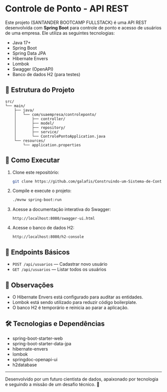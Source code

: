 # Controle de Ponto - API REST

Este projeto (SANTANDER BOOTCAMP FULLSTACK) é uma API REST desenvolvida com **Spring Boot** para controle de ponto e acesso de usuários de uma empresa. Ele utiliza as seguintes tecnologias:

- Java 17+
- Spring Boot
- Spring Data JPA
- Hibernate Envers
- Lombok
- Swagger (OpenAPI)
- Banco de dados H2 (para testes)

## 📁 Estrutura do Projeto

```
src/
└── main/
    ├── java/
    │   └── com/suaempresa/controleponto/
    │       ├── controller/
    │       ├── model/
    │       ├── repository/
    │       ├── service/
    │       └── ControlePontoApplication.java
    └── resources/
        └── application.properties
```

## 🚀 Como Executar

1. Clone este repositório:
   ```bash
   git clone https://github.com/galafis/Construindo-um-Sistema-de-Controle-de-Ponto-e-Acesso-com-Spring-Boot
   ```

2. Compile e execute o projeto:
   ```bash
   ./mvnw spring-boot:run
   ```

3. Acesse a documentação interativa do Swagger:
   ```
   http://localhost:8080/swagger-ui.html
   ```

4. Acesse o banco de dados H2:
   ```
   http://localhost:8080/h2-console
   ```

## 📌 Endpoints Básicos

- `POST /api/usuarios` — Cadastrar novo usuário
- `GET /api/usuarios` — Listar todos os usuários

## 🧠 Observações

- O Hibernate Envers está configurado para auditar as entidades.
- Lombok está sendo utilizado para reduzir código boilerplate.
- O banco H2 é temporário e reinicia ao parar a aplicação.

## 🛠 Tecnologias e Dependências

- spring-boot-starter-web
- spring-boot-starter-data-jpa
- hibernate-envers
- lombok
- springdoc-openapi-ui
- h2database

---

Desenvolvido por um futuro cientista de dados, apaixonado por tecnologia e seguindo a missão de um desafio técnico. 🚀
